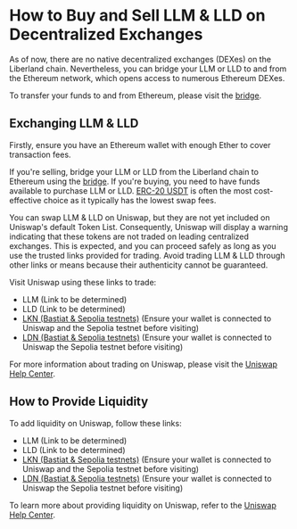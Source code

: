 # How to Buy and Sell LLM & LLD on Decentralized Exchanges

As of now, there are no native decentralized exchanges (DEXes) on the Liberland chain. Nevertheless, you can bridge your LLM or LLD to and from the Ethereum network, which opens access to numerous Ethereum DEXes.

To transfer your funds to and from Ethereum, please visit the [bridge](https://blockchain.liberland.org/home/wallet/eth-bridge/deposit).

## Exchanging LLM & LLD

Firstly, ensure you have an Ethereum wallet with enough Ether to cover transaction fees. 

If you're selling, bridge your LLM or LLD from the Liberland chain to Ethereum using the [bridge](https://blockchain.liberland.org/home/wallet/eth-bridge/deposit). If you're buying, you need to have funds available to purchase LLM or LLD. [ERC-20 USDT](https://www.coingecko.com/en/coins/tether) is often the most cost-effective choice as it typically has the lowest swap fees.

You can swap LLM & LLD on Uniswap, but they are not yet included on Uniswap's default Token List. Consequently, Uniswap will display a warning indicating that these tokens are not traded on leading centralized exchanges. This is expected, and you can proceed safely as long as you use the trusted links provided for trading. Avoid trading LLM & LLD through other links or means because their authenticity cannot be guaranteed.

Visit Uniswap using these links to trade:
* LLM (Link to be determined)
* LLD (Link to be determined)
* [LKN (Bastiat & Sepolia testnets)](https://app.uniswap.org/#/swap?outputCurrency=0x7134B5DF53D7A276849a1A64a76f6D8972508747) (Ensure your wallet is connected to Uniswap and the Sepolia testnet before visiting)
* [LDN (Bastiat & Sepolia testnets)](https://app.uniswap.org/#/swap?outputCurrency=0x0f018D7e0B8f5D5cCc88c0B23d931AaAA13B0C42) (Ensure your wallet is connected to Uniswap the Sepolia testnet before visiting)

For more information about trading on Uniswap, please visit the [Uniswap Help Center](https://support.uniswap.org/hc/en-us/articles/8370549680909-How-to-swap-tokens-).

## How to Provide Liquidity

To add liquidity on Uniswap, follow these links:
* LLM (Link to be determined)
* LLD (Link to be determined)
* [LKN (Bastiat & Sepolia testnets)](https://app.uniswap.org/#/add/0x6175a8471C2122f778445e7E07A164250a19E661/0x7134B5DF53D7A276849a1A64a76f6D8972508747) (Ensure your wallet is connected to Uniswap and the Sepolia testnet before visiting)
* [LDN (Bastiat & Sepolia testnets)](https://app.uniswap.org/#/add/0x6175a8471C2122f778445e7E07A164250a19E661/0x0f018D7e0B8f5D5cCc88c0B23d931AaAA13B0C42) (Ensure your wallet is connected to Uniswap the Sepolia testnet before visiting)

To learn more about providing liquidity on Uniswap, refer to the [Uniswap Help Center](https://support.uniswap.org/hc/en-us/articles/7423194619661-How-to-provide-liquidity-on-Uniswap-V3).